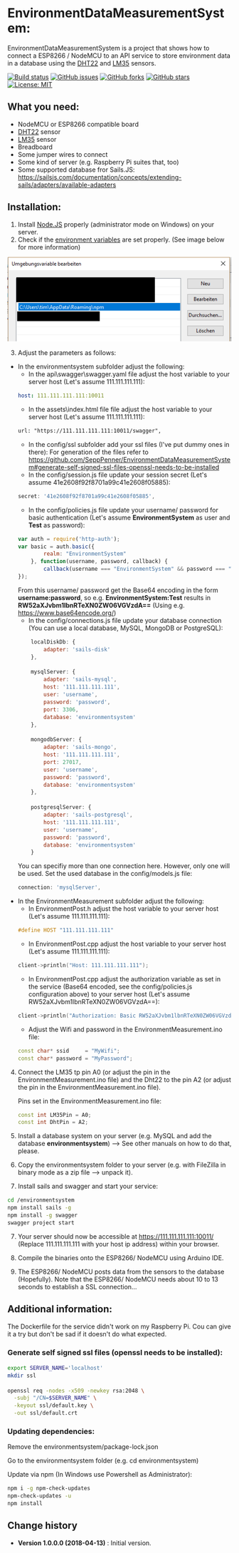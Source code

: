 # EnvironmentDataMeasurementSystem:

EnvironmentDataMeasurementSystem is a project that shows how to connect a ESP8266 / NodeMCU to an API service to store environment data in a database using the [DHT22](https://funduino.de/anleitung-dht11-dht22) and [LM35](https://funduino.de/anleitung-temperatur-messen-lm35) sensors.

[![Build status](https://ci.appveyor.com/api/projects/status/keo3do1q4qrdyp37?svg=true)](https://ci.appveyor.com/project/SeppPenner/environmentdatameasurementsystem)
[![GitHub issues](https://img.shields.io/github/issues/SeppPenner/EnvironmentDataMeasurementSystem.svg)](https://github.com/SeppPenner/EnvironmentDataMeasurementSystem/issues)
[![GitHub forks](https://img.shields.io/github/forks/SeppPenner/EnvironmentDataMeasurementSystem.svg)](https://github.com/SeppPenner/EnvironmentDataMeasurementSystem/network)
[![GitHub stars](https://img.shields.io/github/stars/SeppPenner/EnvironmentDataMeasurementSystem.svg)](https://github.com/SeppPenner/EnvironmentDataMeasurementSystem/stargazers)
[![License: MIT](https://img.shields.io/badge/License-MIT-blue.svg)](https://raw.githubusercontent.com/SeppPenner/EnvironmentDataMeasurementSystem/master/License.txt)

## What you need:
* NodeMCU or ESP8266 compatible board
* [DHT22](https://funduino.de/anleitung-dht11-dht22) sensor
* [LM35](https://funduino.de/anleitung-temperatur-messen-lm35) sensor
* Breadboard
* Some jumper wires to connect
* Some kind of server (e.g. Raspberry Pi suites that, too)
* Some supported database fror Sails.JS: https://sailsjs.com/documentation/concepts/extending-sails/adapters/available-adapters

## Installation:
1. Install [Node.JS](https://nodejs.org/en/download/) properly (administrator mode on Windows) on your server.
2. Check if the [environment variables](https://www.nextofwindows.com/windows-quick-tip-how-to-find-out-all-my-environment-variables) are set properly. (See image below for more information)

![Screenshot of the environment variables](https://github.com/SeppPenner/EnvironmentDataMeasurementSystem/blob/master/Environment_Variables.png "Screenshot of the environment variables")

3. Adjust the parameters as follows:
* In the environmentsystem subfolder adjust the following:
	* In the api\swagger\swagger.yaml file adjust the host variable to your server host (Let's assume 111.111.111.111):
	```yaml
	host: 111.111.111.111:10011
	```
	* In the assets\index.html file file adjust the host variable to your server host (Let's assume 111.111.111.111):
	```html
	url: "https://111.111.111.111:10011/swagger",
	```
	* In the config/ssl subfolder add your ssl files (I've put dummy ones in there):
	For generation of the files refer to https://github.com/SeppPenner/EnvironmentDataMeasurementSystem#generate-self-signed-ssl-files-openssl-needs-to-be-installed
	* In the config/session.js file update your session secret (Let's assume 41e2608f92f8701a99c41e2608f05885):
	```javascript
	secret: '41e2608f92f8701a99c41e2608f05885',
	```
	* In the config/policies.js file update your username/ password for basic authentication (Let's assume **EnvironmentSystem** as user and **Test** as password):
	```javascript
	var auth = require('http-auth');
	var basic = auth.basic({
			realm: "EnvironmentSystem"
		}, function(username, password, callback) {
			callback(username === "EnvironmentSystem" && password === "Test");
	});
	```
	From this username/ password get the Base64 encoding in the form **username:password**, so e.g. **EnvironmentSystem:Test** results in **RW52aXJvbm1lbnRTeXN0ZW06VGVzdA==** (Using e.g. https://www.base64encode.org/)
	* In the config/connections.js file update your database connection (You can use a local database, MySQL, MongoDB or PostgreSQL):
	```javascript
		localDiskDb: {
			adapter: 'sails-disk'
		},

		mysqlServer: {
			adapter: 'sails-mysql',
			host: '111.111.111.111',
			user: 'username',
			password: 'password',
			port: 3306,
			database: 'environmentsystem'
		},

		mongodbServer: {
			adapter: 'sails-mongo',
			host: '111.111.111.111',
			port: 27017,
			user: 'username',
			password: 'password',
			database: 'environmentsystem'
		},

		postgresqlServer: {
			adapter: 'sails-postgresql',
			host: '111.111.111.111',
			user: 'username',
			password: 'password',
			database: 'environmentsystem'
		}
	```
	You can specifiy more than one connection here. However, only one will be used. Set the used database in the config/models.js file:
	```javascript
	connection: 'mysqlServer',
	```
* In the EnvironmentMeasurement subfolder adjust the following:
	* In EnvironmentPost.h adjust the host variable to your server host (Let's assume 111.111.111.111): 
	```cpp
	#define HOST "111.111.111.111"
	```
	* In EnvironmentPost.cpp adjust the host variable to your server host (Let's assume 111.111.111.111):
	```cpp
	client->println("Host: 111.111.111.111");
	```
	* In EnvironmentPost.cpp adjust the authorization variable as set in the service (Base64 encoded, see the config/policies.js configuration above) to your server host (Let's assume RW52aXJvbm1lbnRTeXN0ZW06VGVzdA==):
	```cpp
	client->println("Authorization: Basic RW52aXJvbm1lbnRTeXN0ZW06VGVzdA==");
	```
	* Adjust the Wifi and password in the EnvironmentMeasurement.ino file:
	```cpp
	const char* ssid     = "MyWifi"; 
	const char* password = "MyPassword"; 
	```

4. Connect the LM35 tp pin A0 (or adjust the pin in the EnvironmentMeasurement.ino file) and the Dht22 to the pin A2 (or adjust the pin in the EnvironmentMeasurement.ino file).

	Pins set in the EnvironmentMeasurement.ino file:
	```cpp
	const int LM35Pin = A0;
	const int DhtPin = A2;
	```
	
5. Install a database system on your server (e.g. MySQL and add the database **environmentsystem**) --> See other manuals on how to do that, please.

5. Copy the environmentsystem folder to your server (e.g. with FileZilla in binary mode as a zip file --> unpack it).

6. Install sails and swagger and start your service:
```bash
cd /environmentsystem
npm install sails -g
npm install -g swagger
swagger project start
```

7. Your server should now be accessible at https://111.111.111.111:10011/ (Replace 111.111.111.111 with your host ip address) within your browser.

8. Compile the binaries onto the ESP8266/ NodeMCU using Arduino IDE.

9. The ESP8266/ NodeMCU posts data from the sensors to the database (Hopefully). Note that the ESP8266/ NodeMCU needs about 10 to 13 seconds to establish a SSL connection...

## Additional information:
The Dockerfile for the service didn't work on my Raspberry Pi. Cou can give it a try but don't be sad if it doesn't do what expected.

### Generate self signed ssl files (openssl needs to be installed):

```bash
export SERVER_NAME='localhost'
mkdir ssl

openssl req -nodes -x509 -newkey rsa:2048 \
  -subj "/CN=$SERVER_NAME" \
  -keyout ssl/default.key \
  -out ssl/default.crt
```

### Updating dependencies:
Remove the environmentsystem/package-lock.json

Go to the environmentsystem folder (e.g. cd environmentsystem)
	
Update via npm (In Windows use Powershell as Administrator):
```bash
npm i -g npm-check-updates
npm-check-updates -u
npm install
```

Change history
--------------
* **Version 1.0.0.0 (2018-04-13)** : Initial version.